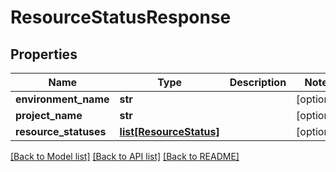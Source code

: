 # ResourceStatusResponse

## Properties
Name | Type | Description | Notes
------------ | ------------- | ------------- | -------------
**environment_name** | **str** |  | [optional] 
**project_name** | **str** |  | [optional] 
**resource_statuses** | [**list[ResourceStatus]**](ResourceStatus.md) |  | [optional] 

[[Back to Model list]](../README.md#documentation-for-models) [[Back to API list]](../README.md#documentation-for-api-endpoints) [[Back to README]](../README.md)


